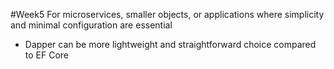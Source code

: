 #Week5 
For microservices, smaller objects, or applications where simplicity and minimal configuration are essential
- Dapper can be more lightweight and straightforward choice compared to EF Core
